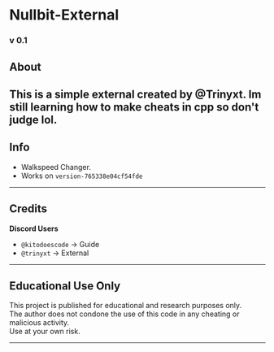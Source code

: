 # Nullbit-External 
### v 0.1

## About
This is a simple external created by **@Trinyxt**. 
Im still learning how to make cheats in cpp so don't judge lol.
---

## Info

- Walkspeed Changer.
- Works on ``version-765338e04cf54fde``

---

## Credits

**Discord Users**  
- `@kitodoescode` → Guide
- `@trinyxt` → External

---

## Educational Use Only
This project is published for educational and research purposes only.  
The author does not condone the use of this code in any cheating or malicious activity.  
Use at your own risk.

---
